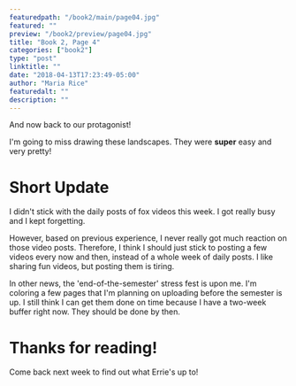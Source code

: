 ```yaml
---
featuredpath: "/book2/main/page04.jpg"
featured: ""
preview: "/book2/preview/page04.jpg"
title: "Book 2, Page 4"
categories: ["book2"]
type: "post"
linktitle: ""
date: "2018-04-13T17:23:49-05:00"
author: "Maria Rice"
featuredalt: ""
description: ""
---
```


And now back to our protagonist!

I'm going to miss drawing these landscapes. They were **super** easy and very pretty!

# Short Update

I didn't stick with the daily posts of fox videos this week. I got really busy and I
kept forgetting.

However, based on previous experience, I never really got much reaction on those
video posts. Therefore, I think I should just stick to posting a few videos every now
and then, instead of a whole week of daily posts. I like sharing fun videos, but posting
them is tiring.

In other news, the 'end-of-the-semester' stress fest is upon me. I'm coloring
a few pages that I'm planning on uploading before the semester is up. I still think I
can get them done on time because I have a two-week buffer right now. They should be done
by then.

# Thanks for reading!
Come back next week to find out what Errie's up to!
